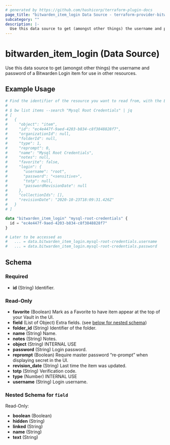 ```yaml
---
# generated by https://github.com/hashicorp/terraform-plugin-docs
page_title: "bitwarden_item_login Data Source - terraform-provider-bitwarden"
subcategory: ""
description: |-
  Use this data source to get (amongst other things) the username and password of a Bitwarden Login item for use in other resources.
---
```


# bitwarden_item_login (Data Source)

Use this data source to get (amongst other things) the username and password of a Bitwarden Login item for use in other resources.

## Example Usage

```terraform
# Find the identifier of the resource you want to read from, with the Bitwarden CLI:
#
# $ bw list items --search "Mysql Root Credentials" | jq
# [
#   {
#     "object": "item",
#     "id": "ec4e447f-9aed-4203-b834-c8f3848828f7",
#     "organizationId": null,
#     "folderId": null,
#     "type": 1,
#     "reprompt": 0,
#     "name": "Mysql Root Credentials",
#     "notes": null,
#     "favorite": false,
#     "login": {
#       "username": "root",
#       "password": "<sensitive>",
#       "totp": null,
#       "passwordRevisionDate": null
#     },
#     "collectionIds": [],
#     "revisionDate": "2020-10-23T18:09:31.426Z"
#   }
# ]

data "bitwarden_item_login" "mysql-root-credentials" {
  id = "ec4e447f-9aed-4203-b834-c8f3848828f7"
}

# Later to be accessed as
#   ... = data.bitwarden_item_login.mysql-root-credentials.username
#   ... = data.bitwarden_item_login.mysql-root-credentials.password
```

<!-- schema generated by tfplugindocs -->
## Schema

### Required

- **id** (String) Identifier.

### Read-Only

- **favorite** (Boolean) Mark as a Favorite to have item appear at the top of your Vault in the UI.
- **field** (List of Object) Extra fields. (see [below for nested schema](#nestedatt--field))
- **folder_id** (String) Identifier of the folder.
- **name** (String) Name.
- **notes** (String) Notes.
- **object** (String) INTERNAL USE
- **password** (String) Login password.
- **reprompt** (Boolean) Require master password “re-prompt” when displaying secret in the UI.
- **revision_date** (String) Last time the item was updated.
- **totp** (String) Verification code.
- **type** (Number) INTERNAL USE
- **username** (String) Login username.

<a id="nestedatt--field"></a>
### Nested Schema for `field`

Read-Only:

- **boolean** (Boolean)
- **hidden** (String)
- **linked** (String)
- **name** (String)
- **text** (String)


